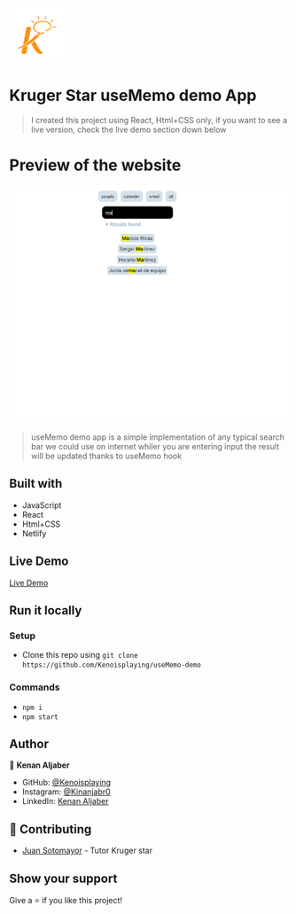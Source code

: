 <img src="./src/assets/krugerLogo.png" height="100px">

# Kruger Star useMemo demo App 

>I created this project using React, Html+CSS only, if you want to see a live version, check the live demo section down below

# Preview of the website

<img src="./src/assets/screen.png"/>

>useMemo demo app is a simple implementation of any typical search bar we could use on internet whiler you are entering input the result will be updated thanks to useMemo hook

## Built with

- JavaScript
- React
- Html+CSS 
- Netlify

## Live Demo

<a href="https://use-memo-demo-kj.netlify.app/">Live Demo</a>


## Run it locally

 ### Setup

 - Clone this repo using `git clone https://github.com/Kenoisplaying/useMemo-demo`

 ### Commands

 - `npm i`
 - `npm start`

## Author

👤 **Kenan Aljaber**

- GitHub: [@Kenoisplaying](https://github.com/Kenoisplaying)
- Instagram: [@Kinanjabr0](https://www.instagram.com/kinanjabr0/)
- LinkedIn: [Kenan Aljaber](https://www.linkedin.com/in/kenan-aljaber-a232aa187/)

## 🤝 Contributing

- [Juan Sotomayor](https://github.com/Juanse7793) - Tutor Kruger star

 ## Show your support

Give a ⭐ if you like this project!




 

